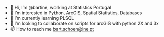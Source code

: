 - 👋 Hi, I’m @bartine, working at Statistics Portugal
- 👀 I’m interested in Python, ArcGIS, Spatial Statistics, Databases
- 🌱 I’m currently learning PLSQL
- 💞️ I’m looking to collaborate on scripts for arcGIS with python 2X and 3x
- 📫 How to reach me bart.schoen@ine.pt

<!---
bartine/bartine is a ✨ special ✨ repository because its `README.md` (this file) appears on your GitHub profile.
You can click the Preview link to take a look at your changes.
--->
